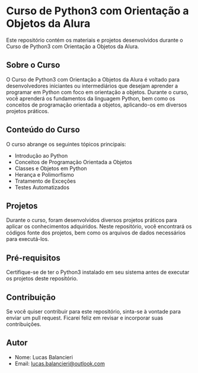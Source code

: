 # Curso de Python3 com Orientação a Objetos da Alura

Este repositório contém os materiais e projetos desenvolvidos durante o Curso de Python3 com Orientação a Objetos da Alura.

## Sobre o Curso

O Curso de Python3 com Orientação a Objetos da Alura é voltado para desenvolvedores iniciantes ou intermediários que desejam aprender a programar em Python com foco em orientação a objetos. Durante o curso, você aprenderá os fundamentos da linguagem Python, bem como os conceitos de programação orientada a objetos, aplicando-os em diversos projetos práticos.

## Conteúdo do Curso

O curso abrange os seguintes tópicos principais:

- Introdução ao Python
- Conceitos de Programação Orientada a Objetos
- Classes e Objetos em Python
- Herança e Polimorfismo
- Tratamento de Exceções
- Testes Automatizados

## Projetos

Durante o curso, foram desenvolvidos diversos projetos práticos para aplicar os conhecimentos adquiridos. Neste repositório, você encontrará os códigos fonte dos projetos, bem como os arquivos de dados necessários para executá-los.

## Pré-requisitos

Certifique-se de ter o Python3 instalado em seu sistema antes de executar os projetos deste repositório.

## Contribuição

Se você quiser contribuir para este repositório, sinta-se à vontade para enviar um pull request. Ficarei feliz em revisar e incorporar suas contribuições.

## Autor

- Nome: Lucas Balancieri
- Email: lucas.balancieri@outlook.com

